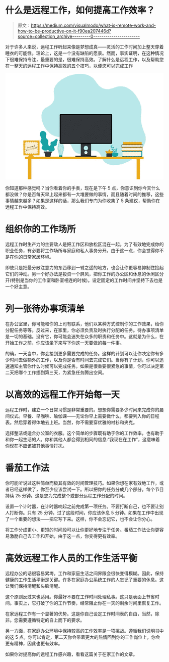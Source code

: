 # 什么是远程工作，如何提高工作效率？

> 原文：<https://medium.com/visualmodo/what-is-remote-work-and-how-to-be-productive-on-it-f90ea207446d?source=collection_archive---------0----------------------->

对于许多人来说，远程工作听起来像是梦想成真——灵活的工作时间加上整天穿着睡衣的可能性。理论上，这是一个没有缺陷的愿景。然而，事实证明，在这种情况下很难保持专注，最重要的是，很难保持高效。了解什么是远程工作，以及帮助您在一整天的远程工作中保持高效的五个技巧，以便您可以完成工作

![](img/04565bc48f4415684616c1fdf9c8e033.png)

你知道那种感觉吗？当你看着你的手表，现在是下午 5 点，你意识到你今天什么都没做？你是否每天早上起来都有一大堆要做的事情，而且随着时间的推移，这些事情越来越多？如果是这样的话，那么我们专门为你收集了 5 条建议，帮助你在远程工作中保持高效。

# 组织你的工作场所

远程工作时生产力的主要敌人是把工作区和放松区混在一起。为了有效地完成你的职业任务，有必要将工作场所与家庭和私人事务分开。由于这一点，你会觉得你不是在你的日常家居环境。

即使只是把最分散注意力的东西移到一臂之遥的地方，也会让你更容易抑制住捡起它们的冲动。另一个好办法是投资一个屏风，把你工作的办公区和休息的休闲区分开(特别是当你的工作室和卧室相连的时候)。设定固定的工作时间并坚持下去也是一个好主意。

# 列一张待办事项清单

在办公室里，你可能和你的上司有联系，他们以某种方式控制你的工作效果，给你分配任务等等。反过来，在家里，你必须负责及时执行分配的任务。待办事项清单是一切的基础。没有它，你可能会迷失在众多的职责和任务中。这就是为什么，在开始工作之前，你应该坐下来写下你这一天要做的每一件事。

的确，一天当中，你会接到更多需要完成的任务。这样的计划可以让你决定你有多少时间去做额外的工作，以及你是否有时间去完成它们。当你有了计划，你可以迅速通知主管你什么时候可以完成任务。如果是很重要很紧急的事情，你可以决定第二天把哪个工作挪到第三天，为紧急任务腾出空间。

# 以高效的远程工作开始每一天

远程工作时，建立一个日常习惯是非常重要的。想想你需要多少时间来完成你的晨间仪式。早餐、早咖啡、瑜伽课——无论你早上需要做什么，都要列入你的日程表。然后穿着得体地去上班。当然，你不需要穿优雅的衬衫和夹克。

选择整洁或适合办公室的衣服。这个简单的步骤既有助于你的工作效率，也有助于和你一起生活的人。你和其他人都会得到相同的信息:“我现在在工作”，这意味着你现在不应该被其他事情打扰。

# 番茄工作法

你可能听说过这种简单而极其有效的时间管理技巧。如果你想在家有效地工作，或者已经这样做了，你至少应该尝试一下。所以把你的任务分成几个部分。每个节目持续 25 分钟。这是您为完成整个或部分远程工作分配的时间。

设置一个计时器，在计时器响起之前完成第一项任务。不要打断自己，也不要让别人打断你。只有 25 分钟。过了这段时间，你应该休息 5 分钟。如果在工作中出现了一个重要的想法——把它写下来。这样，你不会忘记它，也不会让你分心。

将工作分成更小、更短的时间段可以让你更好地专注于任务。番茄工作法让你更容易激励自己去工作和开始，由于这一点，你变得更有效率。

# 高效远程工作人员的工作生活平衡

远程办公的话很容易累垮。工作和家庭生活之间界限会很快变得模糊。因此，保持健康的工作生活平衡是关键。许多在家庭办公系统工作的人忘记了重要的休息。这让我们保持清醒和头脑清醒。

这个原则反过来也适用。你最好不要在工作时间处理私事。这只是表面上节省时间。事实上，它打破了你的工作节奏，经常阻止你在一天的剩余时间里恢复工作。

在家远程工作有一个显著的优势。这是你自己设定工作时间表的自由，当然，除非。您需要遵循特定的自上而下的要求。

另一方面，在家庭办公环境中保持较高的工作效率是一项挑战。遵循我们说明书中的这 5 点。你可以肯定，第二天你会带着更大的热情回到你的工作岗位上，你会更有精神，因此也更有效率。

如果你对提高你的远程工作感兴趣，看看这篇关于在家工作的文章。